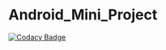 # Android_Mini_Project

[![Codacy Badge](https://api.codacy.com/project/badge/Grade/b78eca3e478d4401b4f089fd13473365)](https://app.codacy.com/gh/99002457/Android_Mini_Project?utm_source=github.com&utm_medium=referral&utm_content=99002457/Android_Mini_Project&utm_campaign=Badge_Grade)